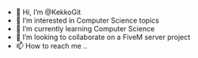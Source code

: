 - 👋 Hi, I’m @KekkoGit
- 👀 I’m interested in Computer Science topics
- 🌱 I’m currently learning Computer Science
- 💞️ I’m looking to collaborate on a FiveM server project 
- 📫 How to reach me ..

<!---
KekkoGit/KekkoGit is a ✨ special ✨ repository because its `README.md` (this file) appears on your GitHub profile.
You can click the Preview link to take a look at your changes.
--->
